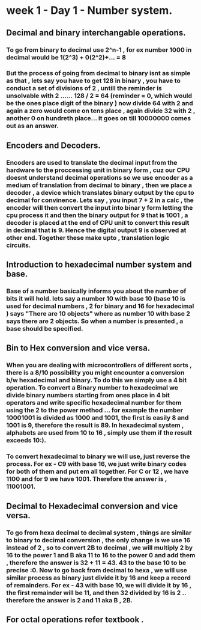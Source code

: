 # week 1 - Day 1 - Number system.
## Decimal and binary interchangable operations.
### To go from binary to decimal use 2^n-1 , for ex number 1000 in decimal would be  1(2^3) + 0(2^2)+... = 8
### But the process of going from decimal to binary isnt as simple as that , lets say you have to get 128 in binary , you have to conduct a set of divisions of 2 , untill the reminder is unsolvable with 2 ...... 128 / 2 = 64 (reminder = 0, which would be the ones place digit of the binary ) now divide 64 with 2 and again a zero would come on tens place , again divide 32 with 2 , another 0 on hundreth place... it goes on till 10000000 comes out as an answer.
## Encoders and Decoders.
### Encoders are used to translate the decimal input from the hardware to the proccessing unit in binary form , cuz our CPU doesnt understand decimal operations so we use  encoder as a medium of translation from decimal to binary , then we place a decoder , a device which translates binary output by the cpu to decimal for convinence. Lets say , you input 7 + 2 in a calc , the encoder will then convert the input into binar y form letting the cpu process it and then the binary output for 9 that is 1001 , a decoder is placed at the end of CPU unit to convert this result in decimal that is 9. Hence the digital output 9 is observed at other end. Together these make upto , translation logic circuits.
## Introduction to hexadecimal number system and base.
### Base of a number basically informs you about the number of bits it will hold. lets say a number 10 with base 10 (base 10 is used for decimal numbers , 2 for binary and 16 for hexadecimal ) says "There are 10 objects" where as number 10 with base 2 says there are 2 objects. So when a number is presented , a base should be specified. 
## Bin to Hex conversion and vice versa.
### When you are dealing with microcontrollers of different sorts , there is a 8/10 possibility you might encounter a conversion b/w hexadecimal and binary. To do this we simply use a 4 bit operation. To convert a Binary number to hexadecimal we divide binary numbers starting from ones place in 4 bit operators and write specific hexadecimal number for them using the 2 to the power method ... for example the number 10001001 is divided as 1000 and 1001, the first is easily 8 and 1001 is 9, therefore the result is 89. In hexadecimal system , alphabets are used from 10 to 16 , simply use them if the result exceeds 10:).

### To convert hexadecimal to binary we will use, just reverse the process. For ex - C9 with base 16, we just write binary codes for both of them and put em all together. For C or 12 , we have 1100 and for 9 we have 1001. Therefore the answer is , 11001001.

## Decimal to Hexadecimal conversion and vice versa.
### To go from hexa decimal to decimal system , things are similar to binary to decimal conversion , the only change is we use 16 instead of 2 , so to convert 2B to decimal , we will multiply 2 by 16 to the power 1 and B aka 11 to 16 to the power 0 and add them , therefore the answer is 32 + 11 = 43. 43 to the base 10 to be precise :0. Now to go back from decimal to hexa , we will use similar process as binary just divide it by 16 and keep a record of remainders. For ex - 43 with base 10, we will divide it by 16 , the first remainder will be 11, and then 32 divided by 16 is 2 .. therefore the answer is 2 and 11 aka B , 2B.

## For octal operations refer textbook .


 
